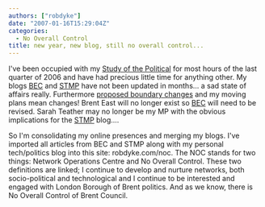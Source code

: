 ```yaml
---
authors: ["robdyke"]
date: "2007-01-16T15:29:04Z"
categories:
  - No Overall Control
title: new year, new blog, still no overall control...
---
```

I've been occupied with my [Study of the Political](http://www.robdyke.com/goldsmiths "Study of the Political") for most hours of the last quarter of 2006 and have had precious little time for anything other. My blogs [BEC](http://bec.robdyke.com "Brent East Campaigning") and [STMP](http://stmp.robdyke.com "Sarah Teather Is My MP") have not been updated in months... a sad state of affairs really. Furthermore [proposed boundary changes](http://www.brent.gov.uk/elections.nsf/2f123bcc3c5e238c80256ad20034644f/a91ffed1c469597d8025721b005bf024!OpenDocument) and my moving plans mean changes! Brent East will no longer exist so [BEC](http://bec.robdyke.com "Brent East Campaigning") will need to be revised. Sarah Teather may no longer be my MP with the obvious implications for the [STMP](http://stmp.robdyke.com "Sarah Teather Is My MP") blog....

So I'm consolidating my online presences and merging my blogs. I've imported all articles from BEC and STMP along with my personal tech/politics blog into this site: robdyke.com/noc. The NOC stands for two things: Network Operations Centre and No Overall Control. These two definitions are linked; I continue to develop and nurture networks, both socio-political and technological and I continue to be interested and engaged with London Borough of Brent politics. And as we know, there is No Overall Control of Brent Council.
